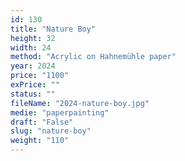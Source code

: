 ```yaml
---
id: 130
title: "Nature Boy"
height: 32
width: 24
method: "Acrylic on Hahnemühle paper"
year: 2024
price: "1100"
exPrice: ""
status: ""
fileName: "2024-nature-boy.jpg"
medie: "paperpainting"
draft: "False"
slug: "nature-boy"
weight: "110"
---
```


